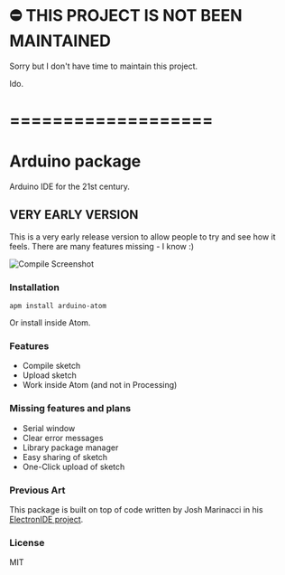 # ⛔ THIS PROJECT IS NOT BEEN MAINTAINED

Sorry but I don't have time to maintain this project.

Ido.

# ===================

# Arduino package

Arduino IDE for the 21st century.

## VERY EARLY VERSION

This is a very early release version to allow people to try and see how it feels.
There are many features missing - I know :)

![Compile Screenshot](https://github.com/ido-ran/arduino-atom/blob/master/resources/screencast-compile.gif?raw=true)

### Installation

```
apm install arduino-atom
```

Or install inside Atom.

### Features

* Compile sketch
* Upload sketch
* Work inside Atom (and not in Processing)

### Missing features and plans

* Serial window
* Clear error messages
* Library package manager
* Easy sharing of sketch
* One-Click upload of sketch

### Previous Art

This package is built on top of code written by Josh Marinacci in his [ElectronIDE project](https://github.com/joshmarinacci/ElectronIDE).

### License

MIT
